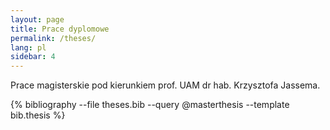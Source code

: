 ```yaml
---
layout: page
title: Prace dyplomowe
permalink: /theses/
lang: pl
sidebar: 4
---
```


Prace magisterskie pod kierunkiem prof. UAM dr hab. Krzysztofa Jassema.

{% bibliography --file theses.bib --query @masterthesis --template bib.thesis %}
